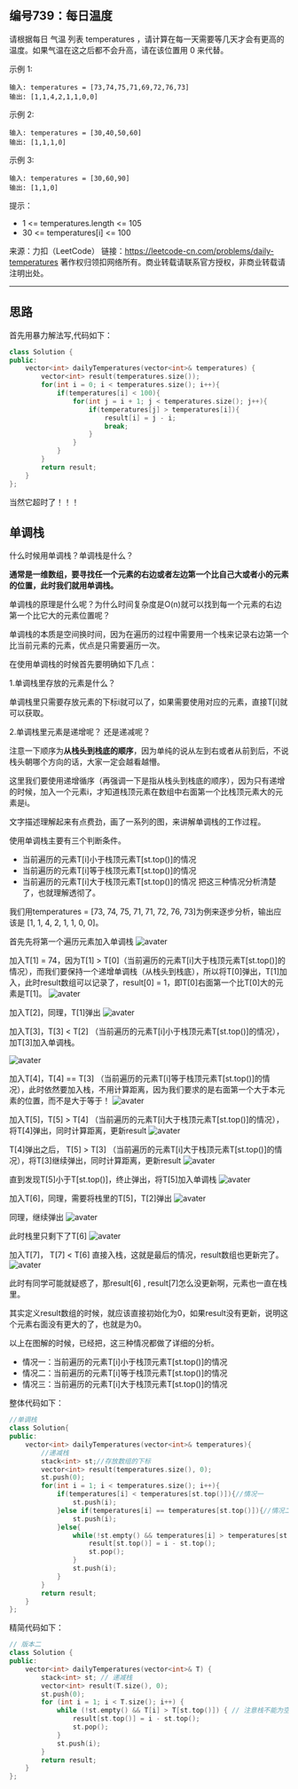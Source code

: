 ## 编号739：每日温度

请根据每日 气温 列表 temperatures ，请计算在每一天需要等几天才会有更高的温度。如果气温在这之后都不会升高，请在该位置用 0 来代替。

示例 1:
```
输入: temperatures = [73,74,75,71,69,72,76,73]
输出: [1,1,4,2,1,1,0,0]
```
示例 2:
```
输入: temperatures = [30,40,50,60]
输出: [1,1,1,0]
```
示例 3:
```
输入: temperatures = [30,60,90]
输出: [1,1,0] 
```
提示：

* 1 <= temperatures.length <= 105
* 30 <= temperatures[i] <= 100

来源：力扣（LeetCode）
链接：https://leetcode-cn.com/problems/daily-temperatures
著作权归领扣网络所有。商业转载请联系官方授权，非商业转载请注明出处。

---
## 思路

首先用暴力解法写,代码如下：

```c++
class Solution {
public:
    vector<int> dailyTemperatures(vector<int>& temperatures) {
        vector<int> result(temperatures.size());
        for(int i = 0; i < temperatures.size(); i++){
            if(temperatures[i] < 100){
                for(int j = i + 1; j < temperatures.size(); j++){
                    if(temperatures[j] > temperatures[i]){
                        result[i] = j - i;
                        break;
                    }
                }
            }
        }
        return result;
    }
};
```

当然它超时了！！！

## 单调栈
什么时候用单调栈？单调栈是什么？

**通常是一维数组，要寻找任一个元素的右边或者左边第一个比自己大或者小的元素的位置，此时我们就用单调栈。**

单调栈的原理是什么呢？为什么时间复杂度是O(n)就可以找到每一个元素的右边第一个比它大的元素位置呢？

单调栈的本质是空间换时间，因为在遍历的过程中需要用一个栈来记录右边第一个比当前元素的元素，优点是只需要遍历一次。

在使用单调栈的时候首先要明确如下几点：

1.单调栈里存放的元素是什么？

单调栈里只需要存放元素的下标i就可以了，如果需要使用对应的元素，直接T[i]就可以获取。

2.单调栈里元素是递增呢？ 还是递减呢？

注意一下顺序为**从栈头到栈底的顺序**，因为单纯的说从左到右或者从前到后，不说栈头朝哪个方向的话，大家一定会越看越懵。

这里我们要使用递增循序（再强调一下是指从栈头到栈底的顺序），因为只有递增的时候，加入一个元素i，才知道栈顶元素在数组中右面第一个比栈顶元素大的元素是i。

文字描述理解起来有点费劲，画了一系列的图，来讲解单调栈的工作过程。

使用单调栈主要有三个判断条件。

* 当前遍历的元素T[i]小于栈顶元素T[st.top()]的情况
* 当前遍历的元素T[i]等于栈顶元素T[st.top()]的情况
* 当前遍历的元素T[i]大于栈顶元素T[st.top()]的情况
把这三种情况分析清楚了，也就理解透彻了。

我们用temperatures = [73, 74, 75, 71, 71, 72, 76, 73]为例来逐步分析，输出应该是 [1, 1, 4, 2, 1, 1, 0, 0]。

首先先将第一个遍历元素加入单调栈
![avater](https://camo.githubusercontent.com/5f43eb9646eb60a7298bf0c554ae77b897563996aef5fd218e2bd47504a9764a/68747470733a2f2f696d672d626c6f672e6373646e696d672e636e2f32303231303231393132343433343137322e6a7067)

加入T[1] = 74，因为T[1] > T[0]（当前遍历的元素T[i]大于栈顶元素T[st.top()]的情况），而我们要保持一个递增单调栈（从栈头到栈底），所以将T[0]弹出，T[1]加入，此时result数组可以记录了，result[0] = 1，即T[0]右面第一个比T[0]大的元素是T[1]。
![avater](https://camo.githubusercontent.com/94d2c3c6780cfeb463b92d9e71425fc182824bfdc98944472770be442d25747b/68747470733a2f2f696d672d626c6f672e6373646e696d672e636e2f32303231303231393132343530343239392e6a7067)

加入T[2]，同理，T[1]弹出
![avater](https://camo.githubusercontent.com/cd5b2d6961b70250d9c5358e1447b4f623436f89c5d841cee78b1284d618aaf8/68747470733a2f2f696d672d626c6f672e6373646e696d672e636e2f32303231303231393132343532373336312e6a7067)

加入T[3]，T[3] < T[2] （当前遍历的元素T[i]小于栈顶元素T[st.top()]的情况），加T[3]加入单调栈。

![avater](https://camo.githubusercontent.com/5cbb0b6b809012385909edbe55b41c3dc5bf98a1e7cb898726274b91874d692a/68747470733a2f2f696d672d626c6f672e6373646e696d672e636e2f32303231303231393132343631303736312e6a7067)

加入T[4]，T[4] == T[3] （当前遍历的元素T[i]等于栈顶元素T[st.top()]的情况），此时依然要加入栈，不用计算距离，因为我们要求的是右面第一个大于本元素的位置，而不是大于等于！
![avater](https://camo.githubusercontent.com/0dad1466acfb03d2da9e2ad68bfb51f9031532a9e0e4246d33d24f6b01a1fcc7/68747470733a2f2f696d672d626c6f672e6373646e696d672e636e2f32303231303231393132343633333434342e6a7067)

加入T[5]，T[5] > T[4] （当前遍历的元素T[i]大于栈顶元素T[st.top()]的情况），将T[4]弹出，同时计算距离，更新result
![avater](https://camo.githubusercontent.com/af5d726963cdf485a8083f338d90f09ab6ac038d233a4268f00907eafc3712a9/68747470733a2f2f696d672d626c6f672e6373646e696d672e636e2f32303231303231393132343730303536372e6a7067)

T[4]弹出之后， T[5] > T[3] （当前遍历的元素T[i]大于栈顶元素T[st.top()]的情况），将T[3]继续弹出，同时计算距离，更新result
![avater](https://camo.githubusercontent.com/ac31b173adf9893ed6d750fa1ed1a47b2f94fafdb5bd8162197f781ec93cd5e4/68747470733a2f2f696d672d626c6f672e6373646e696d672e636e2f32303231303231393132343732363631332e6a7067)

直到发现T[5]小于T[st.top()]，终止弹出，将T[5]加入单调栈
![avater](https://camo.githubusercontent.com/abcc123e7b6d99d22cddb0e5498f6b1d4806dff6cf6a672720852d2d620da878/68747470733a2f2f696d672d626c6f672e6373646e696d672e636e2f32303231303231393132343830373731352e6a7067)

加入T[6]，同理，需要将栈里的T[5]，T[2]弹出
![avater](https://camo.githubusercontent.com/42f8f8f5240c8014ee234b3992c7d3ed438617ce1264c7f7c93f0f099550a9af/68747470733a2f2f696d672d626c6f672e6373646e696d672e636e2f323032313032313931323438333337342e6a7067)

同理，继续弹出
![avater](https://camo.githubusercontent.com/06a62393bd5b1fb6644faf41ceab74e35ef51394233ed9370ba0a73b8bba708f/68747470733a2f2f696d672d626c6f672e6373646e696d672e636e2f323032313032313931323439303039382e6a7067)

此时栈里只剩下了T[6]
![avater](https://camo.githubusercontent.com/76566b036646563068ac84d15d0975552f61e6db3ab4bddda22e522fa2ecfaa7/68747470733a2f2f696d672d626c6f672e6373646e696d672e636e2f32303231303231393132343933303135362e6a7067)

加入T[7]， T[7] < T[6] 直接入栈，这就是最后的情况，result数组也更新完了。
![avater](https://camo.githubusercontent.com/cc1a965cbb4eca7bf4ecab130c86d025def816b79420d6669e2a1b189b8790c2/68747470733a2f2f696d672d626c6f672e6373646e696d672e636e2f32303231303231393132343935373231362e6a7067)

此时有同学可能就疑惑了，那result[6] , result[7]怎么没更新啊，元素也一直在栈里。

其实定义result数组的时候，就应该直接初始化为0，如果result没有更新，说明这个元素右面没有更大的了，也就是为0。

以上在图解的时候，已经把，这三种情况都做了详细的分析。

* 情况一：当前遍历的元素T[i]小于栈顶元素T[st.top()]的情况
* 情况二：当前遍历的元素T[i]等于栈顶元素T[st.top()]的情况
* 情况三：当前遍历的元素T[i]大于栈顶元素T[st.top()]的情况

整体代码如下：
```c++
//单调栈
class Solution{
public:
    vector<int> dailyTemperatures(vector<int>& temperatures){
        //递减栈
        stack<int> st;//存放数组的下标
        vector<int> result(temperatures.size(), 0);
        st.push(0);
        for(int i = 1; i < temperatures.size(); i++){
            if(temperatures[i] < temperatures[st.top()]){//情况一
                st.push(i);
            }else if(temperatures[i] == temperatures[st.top()]){//情况二
                st.push(i);
            }else{
                while(!st.empty() && temperatures[i] > temperatures[st.top()]){//情况三
                    result[st.top()] = i - st.top();
                    st.pop();
                }
                st.push(i);
            }
        }
        return result;
    }
};
```

精简代码如下：
```c++
// 版本二
class Solution {
public:
    vector<int> dailyTemperatures(vector<int>& T) {
        stack<int> st; // 递减栈
        vector<int> result(T.size(), 0);
        st.push(0);
        for (int i = 1; i < T.size(); i++) {
            while (!st.empty() && T[i] > T[st.top()]) { // 注意栈不能为空
                result[st.top()] = i - st.top();
                st.pop();
            }
            st.push(i);
        }
        return result;
    }
};
```